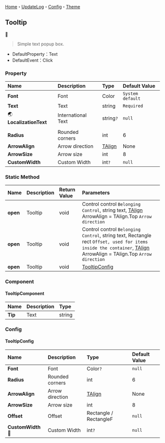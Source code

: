 [Home](../Home.md)・[UpdateLog](../UpdateLog.md)・[Config](../Config.md)・[Theme](../Theme.md)

## Tooltip
👚

> Simple text popup box.

- DefaultProperty：Text
- DefaultEvent：Click

### Property

Name | Description | Type | Default Value |
:--|:--|:--|:--|
**Font** | Font | Color | `System default` |
**Text** | Text | string | `Required` |
🌏 **LocalizationText** | International Text | string`?` | `null` |
||||
**Radius** | Rounded corners | int | 6 |
**ArrowAlign** | Arrow direction | [TAlign](Enum.md#talign) | None |
**ArrowSize** | Arrow size | int | 8 |
**CustomWidth** | Custom Width | int`?` | `null` |

### Static Method

Name | Description | Return Value | Parameters |
:--|:--|:--|:--|
**open** | Tooltip | void | Control control `Belonging Control`, string text, [TAlign](Enum.md#talign) ArrowAlign = TAlign.Top `Arrow direction` |
**open** | Tooltip | void | Control control `Belonging Control`, string text, Rectangle rect `Offset, used for items inside the container`, [TAlign](Enum.md#talign) ArrowAlign = TAlign.Top `Arrow direction` |
**open** | Tooltip | void | [TooltipConfig](#tooltipconfig) |


### Component

#### TooltipComponent

Name | Description | Type |
:--|:--|:--|
**Tip** | Text | string |


### Config

#### TooltipConfig

Name | Description | Type | Default Value |
:--|:--|:--|:--|
**Font** | Font | Color`?` | `null` |
**Radius** | Rounded corners | int | 6 |
**ArrowAlign** | Arrow direction | [TAlign](Enum.md#talign) | None |
**ArrowSize** | Arrow size | int | 8 |
**Offset** | Offset | Rectangle / RectangleF | `null` |
**CustomWidth** 🔴 | Custom Width | int`?` | `null` |